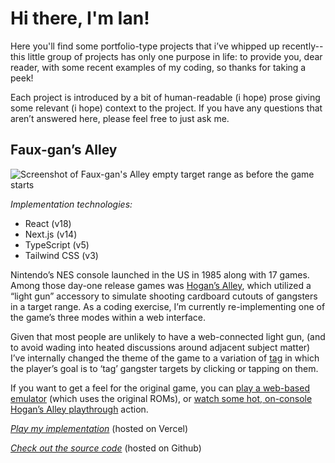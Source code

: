 # Hi there, I'm Ian!

Here you'll find some portfolio-type projects that i’ve whipped up recently--this little group of projects has only one purpose in life: to provide you, dear reader, with some recent examples of my coding, so thanks for taking a peek!

Each project is introduced by a bit of human-readable (i hope) prose giving some relevant (i hope) context to the project. If you have any questions that aren’t answered here, please feel free to just ask me.

## Faux-gan’s Alley

![Screenshot of Faux-gan's Alley empty target range as before the game starts](https://github.com/sporadicus/testy-mctestalot/assets/128330523/63748192-4fba-452b-a485-aab68ecc2667)

_Implementation technologies:_
* React  (v18)
* Next.js  (v14)
* TypeScript  (v5)
* Tailwind CSS  (v3)

Nintendo’s NES console launched in the US in 1985 along with 17 games. Among those day-one release games was [Hogan’s Alley](https://en.wikipedia.org/wiki/Hogan%27s_Alley_(video_game)), which utilized a “light gun” accessory to simulate shooting cardboard cutouts of gangsters in a target range. As a coding exercise, I’m currently re-implementing one of the game’s three modes within a web interface.

Given that most people are unlikely to have a web-connected light gun, (and to avoid wading into heated discussions around adjacent subject matter) I’ve internally changed the theme of the game to a variation of [tag](https://en.wikipedia.org/wiki/Tag_(game)) in which the player’s goal is to ‘tag’ gangster targets by clicking or tapping on them.

If you want to get a feel for the original game, you can [play a web-based emulator](https://www.retrogames.cc/nes-games/hogan-s-alley-world.html) (which uses the original ROMs), or [watch some hot, on-console Hogan’s Alley playthrough](https://www.youtube.com/watch?v=nVRp0v_Tb9c) action.

_[Play my implementation](https://sporadicus-portfolio.vercel.app/projects/hogans-alley)_ (hosted on Vercel)

_[Check out the source code](app/projects/hogans-alley)_ (hosted on Github)
